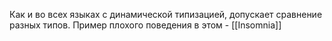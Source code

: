 Как и во всех языках с динамической типизацией, допускает сравнение разных типов. Пример плохого поведения в этом - [[Insomnia]]